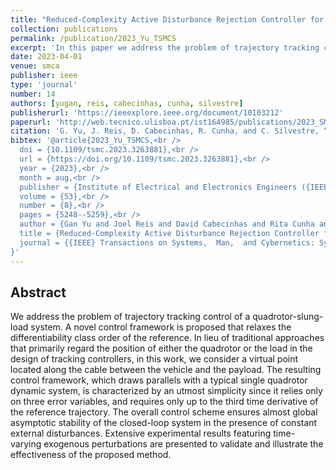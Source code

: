 ```yaml
---
title: "Reduced-Complexity Active Disturbance Rejection Controller for Quadrotor-Slung-Load Transportation"
collection: publications
permalink: /publication/2023_Yu_TSMCS
excerpt: 'In this paper we address the problem of trajectory tracking control of a quadrotor-slung-load system.'
date: 2023-04-01
venue: smca
publisher: ieee
type: 'journal'
number: 14
authors: [yugan, reis, cabecinhas, cunha, silvestre]
publisherurl: 'https://ieeexplore.ieee.org/document/10103212'
paperurl: 'http://web.tecnico.ulisboa.pt/ist164985/publications/2023_SMCA_Reduced_complexity_active_disturbance_rejection_controller_for_quadrotor_slung_load_transportation.pdf'
citation: 'G. Yu, J. Reis, D. Cabecinhas, R. Cunha, and C. Silvestre, “Reduced-Complexity Active Disturbance Rejection Controller for Quadrotor-Slung-Load Transportation,” IEEE Transactions on Systems, Man, and Cybernetics: Systems, vol. 53, no. 8. Institute of Electrical and Electronics Engineers (IEEE), pp. 5248–5259, Aug. 2023.'
bibtex: '@article{2023_Yu_TSMCS,<br />
  doi = {10.1109/tsmc.2023.3263881},<br />
  url = {https://doi.org/10.1109/tsmc.2023.3263881},<br />
  year = {2023},<br />
  month = aug,<br />
  publisher = {Institute of Electrical and Electronics Engineers ({IEEE})},<br />
  volume = {53},<br />
  number = {8},<br />
  pages = {5248--5259},<br />
  author = {Gan Yu and Joel Reis and David Cabecinhas and Rita Cunha and Carlos Silvestre},<br />
  title = {Reduced-Complexity Active Disturbance Rejection Controller for Quadrotor-Slung-Load Transportation},<br />
  journal = {{IEEE} Transactions on Systems,  Man,  and Cybernetics: Systems}<br />
}'
---
```

**Abstract**
---
We address the problem of trajectory tracking control of a quadrotor-slung-load system.
A novel control framework is proposed that relaxes the differentiability class order of the reference.
In lieu of traditional approaches that primarily regard the position of either the quadrotor or the load in the design of tracking controllers, in this work, we consider a virtual point located along the cable between the vehicle and the payload.
The resulting control framework, which draws parallels with a typical single quadrotor dynamic system, is characterized by an utmost simplicity since it relies only on three error variables, and requires only up to the third time derivative of the reference trajectory.
The overall control scheme ensures almost global asymptotic stability of the closed-loop system in the presence of constant external disturbances.
Extensive experimental results featuring time-varying exogenous perturbations are presented to validate and illustrate the effectiveness of the proposed method.